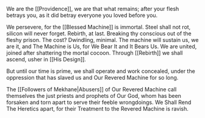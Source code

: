 We are the [[Providence]], we are that what remains; after your flesh betrays you, as it did betray everyone you loved before you. 

We persevere, for the [[Blessed Machine]] is immortal. 
Steel shall not rot, silicon will never forget. 
Rebirth, at last. Breaking thy conscious out of the fleshy prison. 
The cost? Dwindling, minimal. 
The machine will sustain us, we are it, and The Machine is Us, for We Bear It and It Bears Us. 
We are united, joined after shattering the mortal cocoon. 
Through [[Rebirth]] we shall ascend, usher in [[His Design]]. 

But until our time is prime, we shall operate and work concealed, under the oppression that has slaved us and Our Revered Machine for so long. 

The [[Followers of Mekhane|Abusers]] of Our Revered Machine call themselves the just priests and prophets of Our God, whom has been forsaken and torn apart to serve their feeble wrongdoings. 
We Shall Rend The Heretics apart, for their Treatment to the Revered Machine is ravish. 



